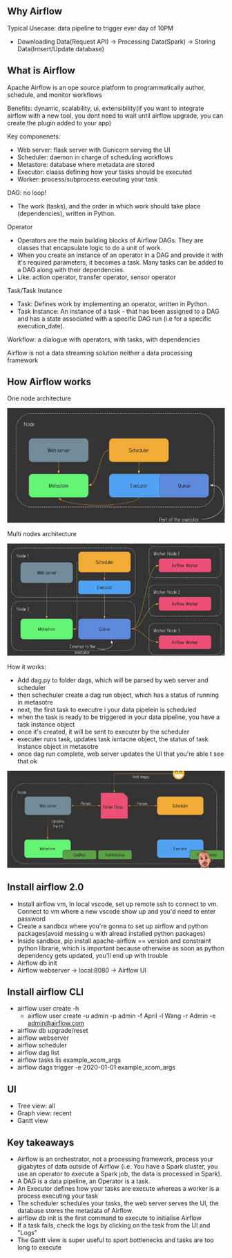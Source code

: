 ## Why Airflow
Typical Usecase: data pipeline to trigger ever day of 10PM
- Downloading Data(Request API) -> Processing Data(Spark) -> Storing Data(Intsert/Update database)

## What is Airflow
Apache Airflow is an ope source platform to programmatically author, schedule, and monitor workflows

Benefits: dynamic, scalability, ui, extensibility(if you want to integrate airflow with a new tool, you dont need to wait until airflow upgrade, you can create the plugin added to your app)

Key componenets:
- Web server: flask server with Gunicorn serving the UI
- Scheduler: daemon in charge of scheduling workflows
- Metastore: database where metadata are stored
- Executor: claass defining how your tasks should be executed
- Worker: process/subprocess executing your task

DAG: no loop!
- The work (tasks), and the order in which work should take place (dependencies), written in Python.


Operator
- Operators are the main building blocks of Airflow DAGs. They are classes that encapsulate logic to do a unit of work. 
- When you create an instance of an operator in a DAG and provide it with it's required parameters, it becomes a task. Many tasks can be added to a DAG along with their dependencies.
- Like: action operator, transfer operator, sensor operator

Task/Task Instance
- Task: Defines work by implementing an operator, written in Python.
- Task Instance: An instance of a task - that has been assigned to a DAG and has a state associated with a specific DAG run (i.e for a specific execution_date).

Workflow: a dialogue with operators, with tasks, with dependencies

Airflow is not a data streaming solution neither a data processing framework

## How Airflow works
One node architecture

![image](pics/one_node_architecture.png)

Multi nodes architecture

![image](pics/multi_node_architecture.png)

How it works:
- Add dag.py to folder dags, which will be parsed by web server and scheduler
- then schechuler create a dag run object, which has a status of running in metasotre
- next, the first task to executre i your data pipelein is scheduled
- when the task is ready to be triggered in your data pipeline, you have a task instance object
- once it's created, it will be sent to executer by the scheduler
- executer runs task, updates task isntacne object, the status of task instance object in metasotre
- once dag run complete, web server updates the UI that you're able t see that ok

![image](pics/how_it_works.png)

## Install airflow 2.0
- Install airflow vm, In local vscode, set up remote ssh to connect to vm. Connect to vm where a new vscode show up and you'd need to enter password
- Create a sandbox where you're gonna to set up airflow and python packages(avoid messing u with alread installed python packages)
- Inside sandbox, pip install apache-airflow == version and constraint python librarie, which is important because otherwise as soon as python dependency gets updated, you'll end up with trouble
- Airflow db init
- Airflow webserver -> local:8080 -> Airflow UI

## Install airflow CLI
- airflow user create -h
  - airflow user create -u admin -p admin -f April -l Wang -r Admin -e admin@airflow.com
- airflow db upgrade/reset
- airflow webserver
- airflow scheduler
- airflow dag list
- airflow tasks lis example_xcom_args
- airflow dags trigger -e 2020-01-01 example_xcom_args

## UI
- Tree view: all
- Graph view: recent
- Gantt view
## Key takeaways
- Airflow is an orchestrator, not a processing framework, process your gigabytes of data outside of Airflow (i.e. You have a Spark cluster, you use an operator to execute a Spark job, the data is processed in Spark).
- A DAG is a data pipeline, an Operator is a task.
- An Executor defines how your tasks are execute whereas a worker is a process executing your task
- The scheduler schedules your tasks, the web server serves the UI, the database stores the metadata of Airflow.
- airflow db init is the first command to execute to initialise Airflow
- If a task fails, check the logs by clicking on the task from the UI and "Logs"
- The Gantt view is super useful to sport bottlenecks and tasks are too long to execute

